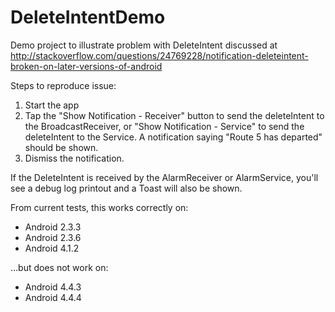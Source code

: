 DeleteIntentDemo
================

Demo project to illustrate problem with DeleteIntent discussed at http://stackoverflow.com/questions/24769228/notification-deleteintent-broken-on-later-versions-of-android

Steps to reproduce issue:

1. Start the app
2. Tap the "Show Notification - Receiver" button to send the deleteIntent to the BroadcastReceiver, or "Show Notification - Service" to send the deleteIntent to the Service.  A notification saying "Route 5 has departed" should be shown.
3. Dismiss the notification.

If the DeleteIntent is received by the AlarmReceiver or AlarmService, you'll see a debug log printout and a Toast will also be shown.

From current tests, this works correctly on:

* Android 2.3.3
* Android 2.3.6
* Android 4.1.2

...but does not work on:

* Android 4.4.3
* Android 4.4.4
